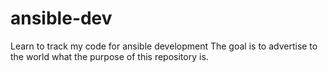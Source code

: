 # ansible-dev
Learn to track my code for ansible development
The goal is to advertise to the world what the purpose of this repository is. 
